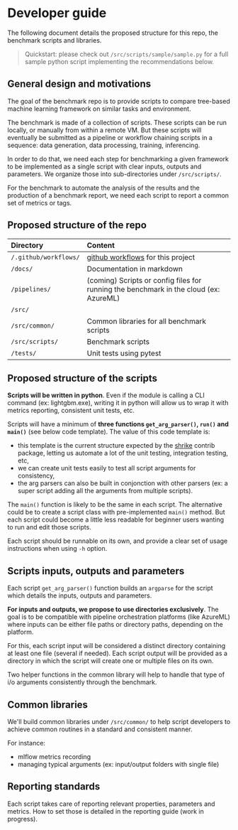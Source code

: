 # Developer guide

The following document details the proposed structure for this repo, the benchmark scripts and libraries.

> Quickstart: please check out `/src/scripts/sample/sample.py` for a full sample python script implementing the recommendations below.

## General design and motivations

The goal of the benchmark repo is to provide scripts to compare tree-based machine learning framework on similar tasks and environment.

The benchmark is made of a collection of scripts. These scripts can be run locally, or manually from within a remote VM. But these scripts will eventually be submitted as a pipeline or workflow chaining scripts in a sequence: data generation, data processing, training, inferencing.

In order to do that, we need each step for benchmarking a given framework to be implemented as a single script with clear inputs, outputs and parameters. We organize those into sub-directories under `/src/scripts/`.

For the benchmark to automate the analysis of the results and the production of a benchmark report, we need each script to report a common set of metrics or tags.

## Proposed structure of the repo

| Directory | Content |
| :-- | :-- |
| `/.github/workflows/` | [github workflows](https://docs.github.com/en/actions/reference/workflow-syntax-for-github-actions) for this project |
| `/docs/` | Documentation in markdown |
| `/pipelines/` | (coming) Scripts or config files for running the benchmark in the cloud (ex: AzureML) |
| `/src/` | &nbsp; |
| `/src/common/` | Common libraries for all benchmark scripts |
| `/src/scripts/` | Benchmark scripts |
| `/tests/` | Unit tests using pytest |

## Proposed structure of the scripts

**Scripts will be written in python**. Even if the module is calling a CLI command (ex: lightgbm.exe), writing it in python will allow us to wrap it with metrics reporting, consistent unit tests, etc.

Scripts will have a minimum of **three functions `get_arg_parser()`, `run()` and `main()`** (see below code template). The value of this code template is:
- this template is the current structure expected by the [shrike](https://pypi.org/project/shrike/) contrib package, letting us automate a lot of the unit testing, integration testing, etc,
- we can create unit tests easily to test all script arguments for consistency,
- the arg parsers can also be built in conjonction with other parsers (ex: a super script adding all the arguments from multiple scripts).

The `main()` function is likely to be the same in each script. The alternative could be to create a script class with pre-implemented `main()` method. But each script could become a little less readable for beginner users wanting to run and edit those scripts.

Each script should be runnable on its own, and provide a clear set of usage instructions when using `-h` option.

## Scripts inputs, outputs and parameters

Each script `get_arg_parser()` function builds an `argparse` for the script which details the inputs, outputs and parameters.

**For inputs and outputs, we propose to use directories exclusively**. The goal is to be compatible with pipeline orchestration platforms (like AzureML) where inputs can be either file paths or directory paths, depending on the platform.

For this, each script input will be considered a distinct directory containing at least one file (several if needed). Each script output will be provided as a directory in which the script will create one or multiple files on its own.

Two helper functions in the common library will help to handle that type of i/o arguments consistently through the benchmark.

## Common libraries

We'll build common libraries under `/src/common/` to help script developers to achieve common routines in a standard and consistent manner.

For instance:
- mlflow metrics recording
- managing typical arguments (ex: input/output folders with single file)

## Reporting standards

Each script takes care of reporting relevant properties, parameters and metrics. How to set those is detailed in the reporting guide (work in progress).
